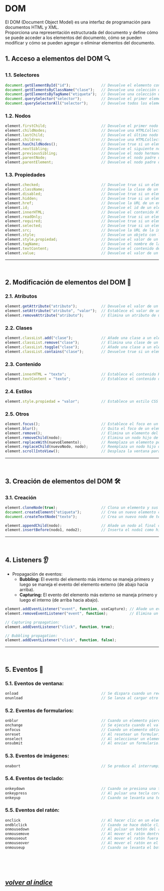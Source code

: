 # DOM
El DOM (Document Object Model) es una interfaz de programación para documentos HTML y XML.  
Proporciona una representación estructurada del documento y define cómo se puede acceder a los elementos del documento, cómo se pueden modificar y cómo se pueden agregar o eliminar elementos del documento.

## 1. Acceso a elementos del DOM 🔍
### 1.1. Selectores
```js
document.getElementById("id");		        // Devuelve el elemento con el id especificado.
document.getElementsByClassName("clase");	// Devuelve una colección de elementos con la clase especificada.
document.getElementsByTagName("etiqueta");	// Devuelve una colección de elementos con el nombre de la etiqueta especificada.
document.querySelector("selector");		    // Devuelve el primer elemento que coincida con el selector especificado.
document.querySelectorAll("selector");	    // Devuelve todos los elementos que coincidan con el selector especificado.
```

### 1.2. Nodos
```js
element.firstChild;	                        // Devuelve el primer nodo hijo de un elemento.
element.childNodes;	                        // Devuelve una HTMLCollection con los nodos hijos de un elemento.
element.lastChild;	                        // Devuelve el último nodo hijo de un elemento.
element.children;	                        // Devuelve una HTMLCollection con los nodos hijos de un elemento.
element.hasChildNodes();	                // Devuelve true si un elemento tiene nodos hijos.
element.nextSibling;	                    // Devuelve el siguiente nodo hermano de un elemento.
element.previousSibling;	                // Devuelve el nodo hermano anterior de un elemento.
element.parentNode;	                        // Devuelve el nodo padre de un elemento.
element.parentElement;	                    // Devuelve el nodo padre de un elemento.
```

### 1.3. Propiedades
```js
element.checked;	                        // Devuelve true si un elemento de formulario está marcado.
element.className;	                        // Devuelve la clase de un elemento.
element.disabled;	                        // Devuelve true si un elemento de formulario está deshabilitado.
element.hidden;	                            // Devuelve true si un elemento está oculto.
element.href;	                            // Devuelve la URL de un enlace de un elemento.
element.id;	                                // Devuelve el id de un elemento.
element.innerHTML;	                        // Devuelve el contenido HTML de un elemento.
element.readOnly;	                        // Devuelve true si un elemento de formulario es de solo lectura.
element.required;	                        // Devuelve true si un elemento de formulario es obligatorio.
element.selected;	                        // Devuelve true si un elemento de lista desplegable está seleccionado.
element.src;	                            // Devuelve la URL de la imagen de un elemento.
element.style;	                            // Devuelve un objeto con los estilos CSS de un elemento.
element.style.propiedad;	                // Devuelve el valor de un estilo CSS de un elemento.
element.tagName;	                        // Devuelve el nombre de la etiqueta de un elemento.
element.textContent;	                    // Devuelve el contenido de texto de un elemento.
element.value;	                            // Devuelve el valor de un elemento de formulario.
```
---
<br>

## 2. Modificación de elementos del DOM 📝
### 2.1. Atributos
```js
element.getAttribute("atributo");	        // Devuelve el valor de un atributo de un elemento.
element.setAttribute("atributo", "valor");	// Establece el valor de un atributo de un elemento.
element.removeAttribute("atributo");	    // Elimina un atributo de un elemento.
```

### 2.2. Clases
```js
element.classList.add("clase");	            // Añade una clase a un elemento.
element.classList.remove("clase");	        // Elimina una clase de un elemento.
element.classList.toggle("clase");	        // Añade una clase a un elemento si no está presente, y la elimina si está presente.
element.classList.contains("clase");	    // Devuelve true si un elemento tiene una clase.
```

### 2.3. Contenido
```js
element.innerHTML = "texto";	            // Establece el contenido HTML de un elemento.
element.textContent = "texto";	            // Establece el contenido de texto de un elemento.
```

### 2.4. Estilos
```js
element.style.propiedad = "valor";	        // Establece un estilo CSS de un elemento.
```

### 2.5. Otros
```js
element.focus();	                        // Establece el foco en un elemento.
element.blur();	                            // Quita el foco de un elemento.
element.remove();	                        // Elimina un elemento del DOM.
element.removeChild(nodo);	                // Elimina un nodo hijo de un elemento.
element.replaceWith(nuevoElemento);	        // Reemplaza un elemento por otro.
element.replaceChild(nuevoNodo, nodo);	    // Reemplaza un nodo hijo de un elemento por otro.
element.scrollIntoView();	                // Desplaza la ventana para que un elemento sea visible.
```
---
<br>

## 3. Creación de elementos del DOM 🛠️
### 3.1. Creación
```js
element.cloneNode(true);	                // Clona un elemento y sus nodos hijos.
document.createElement("etiqueta");	        // Crea un nuevo elemento con el nombre de la etiqueta especificada.
document.createTextNode("texto");	        // Crea un nuevo nodo de texto con el texto especificado.

element.appendChild(nodo);	                // Añade un nodo al final de la lista de nodos hijos de un elemento.
element.insertBefore(nodo1, nodo2);	        // Inserta el nodo1 como hijo antes del nodo2.
```
---
<br>

## 4. Listeners 👂
- Propagación de eventos:
    - **Bubbling:** El evento del elemento más interno se maneja primero y luego se maneja el evento del elemento externo (de abajo hacia arriba).
    - **Capturing:** El evento del elemento más externo se maneja primero y luego el interno (de arriba hacia abajo).
```js
element.addEventListener("event", function, useCapture); // Añade un evento a un elemento.
element.removeEventListener("event", function);	         // Elimina un evento de un elemento.

// Capturing propagation:
element.addEventListener("click", function, true);

// Bubbling propagation:
element.addEventListener("click", function, false);
```
---
<br>

## 5. Eventos 🎉
### 5.1. Eventos de ventana:
```js
onload		                                // Se dispara cuando un recurso y sus recursos dependientes han terminado de cargar.
onunload	                                // Se lanza al cargar otro documento o página web.
```

### 5.2. Eventos de formularios:
```js
onblur		                                // Cuando un elemento pierde el foco.
onchange	                                // Se ejecuta cuando el valor de un elemento de formulario cambia.
onfocus		                                // Cuando un elemento obtiene el foco.
onreset		                                // Al resetear un formulario.
onselect	                                // Al seleccionar un elemento.
onsubmit	                                // Al enviar un formulario.
```

### 5.3. Eventos de imágenes:
```js
onabort		                                // Se produce al interrumpirse la carga de una imagen.
```

### 5.4. Eventos de teclado:
```js
onkeydown	                                // Cuando se presiona una tecla.
onkeypress	                                // Al pulsar una tecla correspondiente a un carácter.
onkeyup		                                // Cuando se levanta una tecla tras pulsarla.
```

### 5.5. Eventos del ratón:
```js
onclick		                                // Al hacer clic en un elemento.
ondblclick	                                // Cuando se hace doble clic en un elemento.
onmousedown	                                // Al pulsar un botón del ratón.
onmousemove	                                // Al mover el ratón dentro del área que ocupa el elemento.
onmouseout	                                // Al mover el ratón fuera del área del elemento.
onmouseover	                                // Al mover el ratón en el área de un elemento.
onmouseup	                                // Cuando se levanta el botón del ratón tras presionarlo.
```



<br><br><br>

## *[volver al índice](../index.md)*